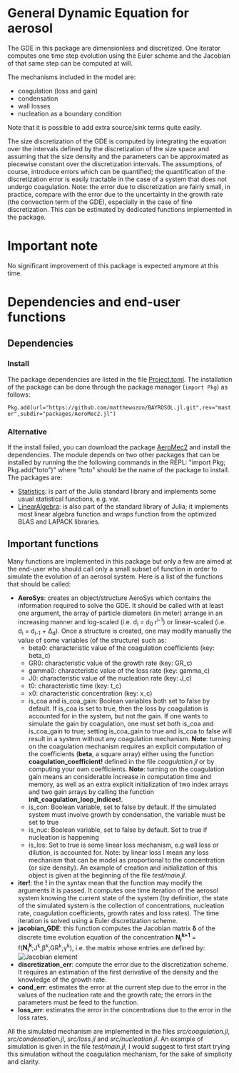 # General Dynamic Equation for aerosol

The GDE in this package are dimensionless and discretized. One iterator computes one time step evolution using the Euler scheme and the Jacobian of that same step can be computed at will.

The mechanisms included in the model are:
- coagulation (loss and gain)
- condensation
- wall losses
- nucleation as a boundary condition

Note that it is possible to add extra source/sink terms quite easily.

The size discretization of the GDE is computed by integrating the equation over the intervals defined by the discretization of the size space and assuming that the size density and the parameters can be approximated as piecewise constant over the discretization intervals. The assumptions, of course, introduce errors which can be quantified; the quantification of the discretization error is easily tractable in the case of a system that does not undergo coagulation.
Note: the error due to discretization are fairly small, in practice, compare with the error due to the uncertainty in the growth rate (the convection term of the GDE), especially in the case of fine discretization. This can be estimated by dedicated functions implemented in the package.


# Important note

No significant improvement of this package is expected anymore at this time.


# Dependencies and end-user functions
## Dependencies
### Install

The package dependencies are listed in the file [Project.toml](https://github.com/matthewozon/BAYROSOL.jl/blob/master/packages/AeroMec2.jl/Project.toml).
The installation of the package can be done through the package manager (`import Pkg`) as follows:

`Pkg.add(url="https://github.com/matthewozon/BAYROSOL.jl.git",rev="master",subdir="packages/AeroMec2.jl")`

### Alternative
If the install failed, you can download the package [AeroMec2](https://github.com/matthewozon/BAYROSOL.jl/edit/master/packages/AeroMec2.jl) and install the dependencies.
The module depends on two other packages that can be installed by running the the following commands in the REPL: "import Pkg; Pkg.add("toto")" where "toto" should be the name of the package to install. The packages are:
- [Statistics](https://docs.julialang.org/en/v1/stdlib/Statistics/): is part of the Julia standard library and implements some usual statistical functions, e.g. var.
- [LinearAlgebra](https://docs.julialang.org/en/v1/stdlib/LinearAlgebra/): is also part of the standard library of Julia; it implements most linear algebra function and wraps function from the optimized BLAS and LAPACK libraries.



## Important functions
Many functions are implemented in this package but only a few are aimed at the end-user who should call only a small subset of function in order to simulate the evolution of an aerosol system. Here is a list of the functions that should be called:

- **AeroSys**: creates an object/structure AeroSys which contains the information required to solve the GDE. It should be called with at least one argument, the array of particle diameters (in meter) arrange in an increasing manner and log-scaled (i.e. d<sub>i</sub> = d<sub>0</sub> r<sup>i-1</sup>) or linear-scaled (i.e. d<sub>i</sub> = d<sub>i-1</sub> + &Delta;<sub>d</sub>). Once a structure is created, one may modify manually the value of some variables (of the structure) such as:
  - beta0: characteristic value of the coagulation coefficients (key: beta_c)
  - GR0: characteristic value of the growth rate (key: GR_c)
  - gamma0: characteristic value of the loss rate (key: gamma_c)
  - J0: characteristic value of the nucleation rate (key: J_c)
  - t0: characteristic time (key: t_c)
  - x0: characteristic concentration (key: x_c)
  - is_coa and is_coa_gain: Boolean variables both set to false by default. If is_coa is set to true, then the loss by coagulation is accounted for in the system, but not the gain. If one wants to simulate the gain by coagulation, one must set both is_coa and is_coa_gain to true; setting is_coa_gain to true and is_coa to false will result in a system without any coagulation mechanism. **Note**: turning on the coagulation mechanism requires an explicit computation of the coefficients (**beta**, a square array) either using the function **coagulation_coefficient!** defined in the file *coagulation.jl* or by computing your own coefficients. **Note**: turning on the coagulation gain means an considerable increase in computation time and memory, as well as an extra explicit initialization of two index arrays and two gain arrays by calling the function **init_coagulation_loop_indices!**.
  - is_con: Boolean variable, set to false by default. If the simulated system must involve growth by condensation, the variable must be set to true
  - is_nuc: Boolean variable, set to false by default. Set to true if nucleation is happening
  - is_los: Set to true is some linear loss mechanism, e.g wall loss or dilution, is accounted for. Note: by linear loss I mean any loss mechanism that can be model as proportional to the concentration (or size density).
An example of creation and initialization of this object is given at the beginning of the file *test/main.jl*.
- **iter!**: the **!** in the syntax mean that the function may modify the arguments it is passed. It computes one time iteration of the aerosol system knowing the current state of the system (by definition, the state of the simulated system is the collection of concentrations, nucleation rate, coagulation coefficients, growth rates and loss rates). The time iteration is solved using a Euler discretization scheme.
- **jacobian_GDE**: this function computes the Jacobian matrix **&delta;** of the discrete time evolution equation of the concentration **N<sub>i</sub><sup>k+1</sup>** = f(**N<sub>i</sub><sup>k</sup>**;J<sup>k</sup>,&beta;<sup>k</sup>,GR<sup>k</sup>,&gamma;<sup>k</sup>), i.e. the matrix whose entries are defined by: <img src="https://latex.codecogs.com/svg.latex?&space;\delta_{i,j}=\frac{\partial N_i^{k+1}}{\partial N_j^{k}}" title="Jacobian element" />
- **discretization_err**: compute the error due to the discretization scheme. It requires an estimation of the first derivative of the density and the knowledge of the growth rate.
- **cond_err**: estimates the error at the current step due to the error in the values of the nucleation rate and the growth rate; the errors in the parameters must be feed to the function.
- **loss_err**: estimates the error in the concentrations due to the error in the loss rates.

All the simulated mechanism are implemented in the files *src/coagulation.jl*, *src/condensation.jl*, *src/loss.jl* and *src/nucleation.jl*.
An example of simulation is given in the file *test/main.jl*; I would suggest to first start trying this simulation without the coagulation mechanism, for the sake of simplicity and clarity.



